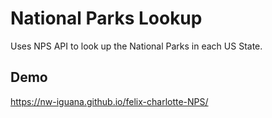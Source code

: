 # National Parks Lookup
Uses NPS API to look up the National Parks in each US State.

## Demo
https://nw-iguana.github.io/felix-charlotte-NPS/